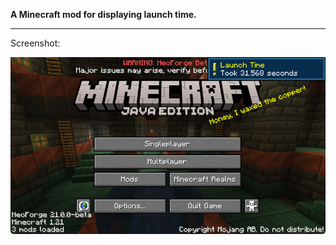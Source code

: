 **A Minecraft mod for displaying launch time.**

------

Screenshot:

![screenshot_01](readme/screenshot_01.png)